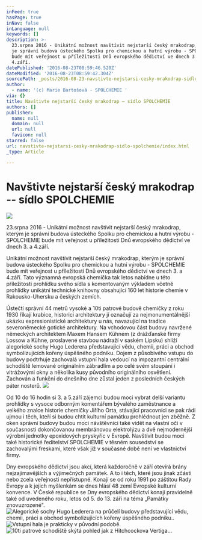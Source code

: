 ```yaml
---
inFeed: true
hasPage: true
inNav: false
inLanguage: null
keywords: []
description: >-
  23.srpna 2016 - Unikátní možnost navštívit nejstarší český mrakodrap, kterým
  je správní budova ústeckého Spolku pro chemickou a hutní výrobu - SPOLCHEMIE
  bude mít veřejnost u příležitosti Dnů evropského dědictví ve dnech 3. a
  4.září.
datePublished: '2016-08-23T08:59:46.520Z'
dateModified: '2016-08-23T08:59:42.304Z'
sourcePath: _posts/2016-08-23-navstivte-nejstarsi-cesky-mrakodrap-sidlo-spolchemie.md
author:
  - name: '(c) Marie Bartošová - SPOLCHEMIE '
via: {}
title: Navštivte nejstarší český mrakodrap – sídlo SPOLCHEMIE
authors: []
publisher:
  name: null
  domain: null
  url: null
  favicon: null
starred: false
url: navstivte-nejstarsi-cesky-mrakodrap-sidlo-spolchemie/index.html
_type: Article

---
```

# Navštivte nejstarší český mrakodrap -- sídlo SPOLCHEMIE
![](https://the-grid-user-content.s3-us-west-2.amazonaws.com/532e85b6-7001-4f61-ac57-4c8ab3987fe2.jpg)

23.srpna 2016 - Unikátní možnost navštívit nejstarší český mrakodrap, kterým je správní budova ústeckého Spolku pro chemickou a hutní výrobu - SPOLCHEMIE bude mít veřejnost u příležitosti Dnů evropského dědictví ve dnech 3\. a 4.září.

Unikátní možnost navštívit nejstarší český mrakodrap, kterým je správní budova ústeckého Spolku pro chemickou a hutní výrobu - SPOLCHEMIE bude mít veřejnost u příležitosti Dnů evropského dědictví ve dnech 3\. a 4.září. Tato významná evropská chemička tak letos nabídne u této příležitosti prohlídku svého sídla s komentovaným výkladem včetně prohlídky unikátní technické knihovny obsahující 160 let historie chemie v Rakousko-Uhersku a českých zemích.

Ústečtí správní 44 metrů vysoké a 10ti patrové budově chemičky z roku 1930 říkají krabice, historici architektury jí označují za nejmonumentálnější ukázku expresionistické architektury u nás, navazující na tradice severoněmecké gotické architektury. Na vchodovou část budovy navržené německých architektem Maxem Hansem Kühnem (z drážďanské firmy Lossow a Kühne, proslavené stavbou nádraží v saském Lipsku) shlíží alegorické sochy Hugo Lederera představující vědu, chemii, práci a obchod symbolizujících kořeny úspěšného podniku. Dojem z působivého vstupu do budovy podtrhuje zachovalá vstupní hala vedoucí na impozantní centrální schodiště lemované originálním zábradlím a po celé svém stoupání i vitrážovými okny a několika kusy původního originálního osvětlení. Zachován a funkční do dnešního dne zůstal jeden z posledních českých páter nosterů.
![](https://the-grid-user-content.s3-us-west-2.amazonaws.com/85a4e0f3-9102-474e-8c4c-bf89cfeb405b.jpg)

Od 10 do 16 hodin si 3\. a 5.září zájemci budou moci vybrat delší variantu prohlídky s vysoce odborným komentářem bývalého zaměstnance a velkého znalce historie chemičky Jiřího Orta, stávající pracovníci se pak rádi ujmou i těch, kteří si budou chtít kulturní památku prohlédnout jen zběžně. Z oken správní budovy budou moci návštěvníci také vidět na vlastní oči v současnosti dokončovanou membránovou elektrolýzu a dvě nejmodernější výrobní jednotky epoxidových pryskyřic v Evropě. Navštívit budou moci také historické ředitelství SPOLCHEMIE v těsném sousedství se zachovalými freskami, které však již v současné době není ve vlastnictví firmy.

Dny evropského dědictví jsou akcí, která každoročně v září otevírá brány nejzajímavějších a výjimečných památek. A to i těch, které jsou jinak zčásti nebo zcela veřejnosti nepřístupné. Konají se od roku 1991 po záštitou Rady Evropy a k jejich myšlenkám se dnes hlásí 48 zemí Evropské kulturní konvence. V České republice se Dny evropského dědictví konají pravidelně také od uvedeného roku, letos od 5\. do 13\. září na téma „Památky znovuzrozené".
![Alegorické sochy Hugo Lederera na průčelí budovy představující vědu, chemii, práci a obchod symbolizujících kořeny úspěšného podniku..](https://the-grid-user-content.s3-us-west-2.amazonaws.com/7e69539c-4899-40d3-9c53-4c318beaf855.jpg)
![Vstupní hala je prakticky v původní podobě.](https://the-grid-user-content.s3-us-west-2.amazonaws.com/d188f68b-9774-432d-bcb8-aa89502f8f59.jpg)
![10ti patrové schodiště skýtá pohled jak z Hitchcockova Vertiga...](https://the-grid-user-content.s3-us-west-2.amazonaws.com/3f4d95be-7183-4dde-a851-5741aedb223a.jpg)